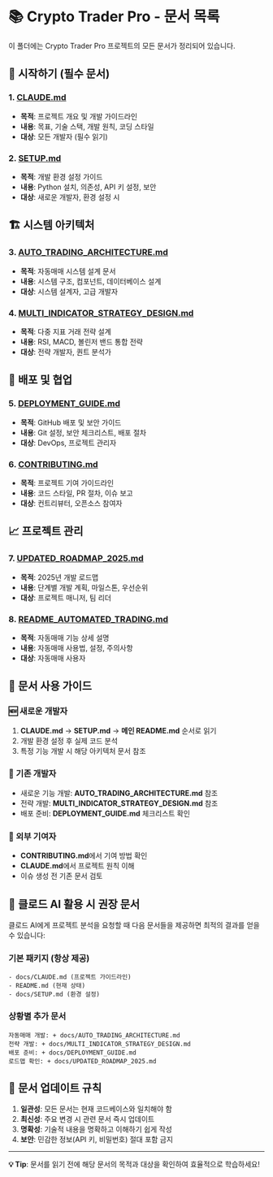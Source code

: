 # 📚 Crypto Trader Pro - 문서 목록

이 폴더에는 Crypto Trader Pro 프로젝트의 모든 문서가 정리되어 있습니다.

## 🎯 시작하기 (필수 문서)

### 1. [CLAUDE.md](./CLAUDE.md)
- **목적**: 프로젝트 개요 및 개발 가이드라인
- **내용**: 목표, 기술 스택, 개발 원칙, 코딩 스타일
- **대상**: 모든 개발자 (필수 읽기)

### 2. [SETUP.md](./SETUP.md)
- **목적**: 개발 환경 설정 가이드
- **내용**: Python 설치, 의존성, API 키 설정, 보안
- **대상**: 새로운 개발자, 환경 설정 시

## 🏗️ 시스템 아키텍처

### 3. [AUTO_TRADING_ARCHITECTURE.md](./AUTO_TRADING_ARCHITECTURE.md)
- **목적**: 자동매매 시스템 설계 문서
- **내용**: 시스템 구조, 컴포넌트, 데이터베이스 설계
- **대상**: 시스템 설계자, 고급 개발자

### 4. [MULTI_INDICATOR_STRATEGY_DESIGN.md](./MULTI_INDICATOR_STRATEGY_DESIGN.md)
- **목적**: 다중 지표 거래 전략 설계
- **내용**: RSI, MACD, 볼린저 밴드 통합 전략
- **대상**: 전략 개발자, 퀀트 분석가

## 🚀 배포 및 협업

### 5. [DEPLOYMENT_GUIDE.md](./DEPLOYMENT_GUIDE.md)
- **목적**: GitHub 배포 및 보안 가이드
- **내용**: Git 설정, 보안 체크리스트, 배포 절차
- **대상**: DevOps, 프로젝트 관리자

### 6. [CONTRIBUTING.md](./CONTRIBUTING.md)
- **목적**: 프로젝트 기여 가이드라인
- **내용**: 코드 스타일, PR 절차, 이슈 보고
- **대상**: 컨트리뷰터, 오픈소스 참여자

## 📈 프로젝트 관리

### 7. [UPDATED_ROADMAP_2025.md](./UPDATED_ROADMAP_2025.md)
- **목적**: 2025년 개발 로드맵
- **내용**: 단계별 개발 계획, 마일스톤, 우선순위
- **대상**: 프로젝트 매니저, 팀 리더

### 8. [README_AUTOMATED_TRADING.md](./README_AUTOMATED_TRADING.md)
- **목적**: 자동매매 기능 상세 설명
- **내용**: 자동매매 사용법, 설정, 주의사항
- **대상**: 자동매매 사용자

## 📖 문서 사용 가이드

### 🆕 새로운 개발자
1. **CLAUDE.md** → **SETUP.md** → **메인 README.md** 순서로 읽기
2. 개발 환경 설정 후 실제 코드 분석
3. 특정 기능 개발 시 해당 아키텍처 문서 참조

### 🔧 기존 개발자
- 새로운 기능 개발: **AUTO_TRADING_ARCHITECTURE.md** 참조
- 전략 개발: **MULTI_INDICATOR_STRATEGY_DESIGN.md** 참조
- 배포 준비: **DEPLOYMENT_GUIDE.md** 체크리스트 확인

### 🤝 외부 기여자
- **CONTRIBUTING.md**에서 기여 방법 확인
- **CLAUDE.md**에서 프로젝트 원칙 이해
- 이슈 생성 전 기존 문서 검토

## 🎯 클로드 AI 활용 시 권장 문서

클로드 AI에게 프로젝트 분석을 요청할 때 다음 문서들을 제공하면 최적의 결과를 얻을 수 있습니다:

### 기본 패키지 (항상 제공)
```
- docs/CLAUDE.md (프로젝트 가이드라인)
- README.md (현재 상태)
- docs/SETUP.md (환경 설정)
```

### 상황별 추가 문서
```
자동매매 개발: + docs/AUTO_TRADING_ARCHITECTURE.md
전략 개발: + docs/MULTI_INDICATOR_STRATEGY_DESIGN.md
배포 준비: + docs/DEPLOYMENT_GUIDE.md
로드맵 확인: + docs/UPDATED_ROADMAP_2025.md
```

## 📝 문서 업데이트 규칙

1. **일관성**: 모든 문서는 현재 코드베이스와 일치해야 함
2. **최신성**: 주요 변경 시 관련 문서 즉시 업데이트
3. **명확성**: 기술적 내용을 명확하고 이해하기 쉽게 작성
4. **보안**: 민감한 정보(API 키, 비밀번호) 절대 포함 금지

---

**💡 Tip**: 문서를 읽기 전에 해당 문서의 목적과 대상을 확인하여 효율적으로 학습하세요!